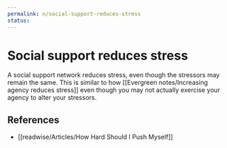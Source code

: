 ```yaml
---
permalink: n/social-support-reduces-stress
status: 
---
```

# Social support reduces stress

A social support network reduces stress, even though the stressors may remain the same. This is similar to how [[Evergreen notes/Increasing agency reduces stress]] even though you may not actually exercise your agency to alter your stressors.

## References

- [[readwise/Articles/How Hard Should I Push Myself]]
